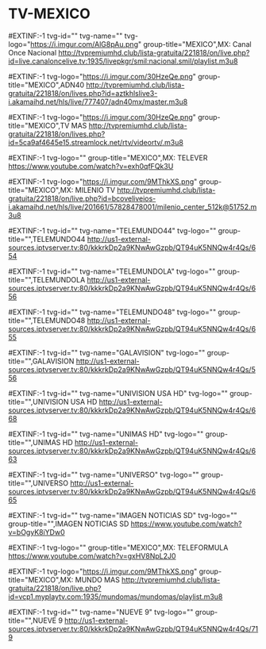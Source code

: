 # TV-MEXICO

#EXTINF:-1 tvg-id="" tvg-name="" tvg-logo="https://i.imgur.com/AlG8pAu.png" group-title="MEXICO",MX: Canal Once Nacional
http://tvpremiumhd.club/lista-gratuita/221818/on/live.php?id=live.canaloncelive.tv:1935/livepkgr/smil:nacional.smil/playlist.m3u8

#EXTINF:-1 tvg-logo="https://i.imgur.com/30HzeQe.png" group-title="MEXICO",ADN40
http://tvpremiumhd.club/lista-gratuita/221818/on/lives.php?id=aztkhlslive3-i.akamaihd.net/hls/live/777407/adn40mx/master.m3u8

#EXTINF:-1 tvg-logo="https://i.imgur.com/30HzeQe.png" group-title="MEXICO",TV MAS
http://tvpremiumhd.club/lista-gratuita/221818/on/lives.php?id=5ca9af4645e15.streamlock.net/rtv/videortv/.m3u8

#EXTINF:-1 tvg-logo="" group-title="MEXICO",MX: TELEVER
https://www.youtube.com/watch?v=exh0qfFQk3U

#EXTINF:-1 tvg-logo="https://i.imgur.com/9MThkXS.png" group-title="MEXICO",MX: MILENIO TV
http://tvpremiumhd.club/lista-gratuita/221818/on/live.php?id=bcoveliveios-i.akamaihd.net/hls/live/201661/57828478001/milenio_center_512k@51752.m3u8

#EXTINF:-1 tvg-id="" tvg-name="TELEMUNDO44" tvg-logo="" group-title="",TELEMUNDO44
http://us1-external-sources.iptvserver.tv:80/kkkrkDp2a9KNwAwGzpb/QT94uK5NNQw4r4Qs/654

#EXTINF:-1 tvg-id="" tvg-name="TELEMUNDOLA" tvg-logo="" group-title="",TELEMUNDOLA
http://us1-external-sources.iptvserver.tv:80/kkkrkDp2a9KNwAwGzpb/QT94uK5NNQw4r4Qs/656

#EXTINF:-1 tvg-id="" tvg-name="TELEMUNDO48" tvg-logo="" group-title="",TELEMUNDO48
http://us1-external-sources.iptvserver.tv:80/kkkrkDp2a9KNwAwGzpb/QT94uK5NNQw4r4Qs/655

#EXTINF:-1 tvg-id="" tvg-name="GALAVISION" tvg-logo="" group-title="",GALAVISION
http://us1-external-sources.iptvserver.tv:80/kkkrkDp2a9KNwAwGzpb/QT94uK5NNQw4r4Qs/556

#EXTINF:-1 tvg-id="" tvg-name="UNIVISION USA HD" tvg-logo="" group-title="",UNIVISION USA HD
http://us1-external-sources.iptvserver.tv:80/kkkrkDp2a9KNwAwGzpb/QT94uK5NNQw4r4Qs/668

#EXTINF:-1 tvg-id="" tvg-name="UNIMAS HD" tvg-logo="" group-title="",UNIMAS HD
http://us1-external-sources.iptvserver.tv:80/kkkrkDp2a9KNwAwGzpb/QT94uK5NNQw4r4Qs/663

#EXTINF:-1 tvg-id="" tvg-name="UNIVERSO" tvg-logo="" group-title="",UNIVERSO
http://us1-external-sources.iptvserver.tv:80/kkkrkDp2a9KNwAwGzpb/QT94uK5NNQw4r4Qs/665

#EXTINF:-1 tvg-id="" tvg-name="IMAGEN NOTICIAS SD" tvg-logo="" group-title="",IMAGEN NOTICIAS SD
https://www.youtube.com/watch?v=bOgyK8iYDw0

#EXTINF:-1 tvg-logo="" group-title="MEXICO",MX: TELEFORMULA
https://www.youtube.com/watch?v=gxHV8NpL2J0

#EXTINF:-1 tvg-logo="https://i.imgur.com/9MThkXS.png" group-title="MEXICO",MX: MUNDO MAS
http://tvpremiumhd.club/lista-gratuita/221818/on/live.php?id=vcp1.myplaytv.com:1935/mundomas/mundomas/playlist.m3u8

#EXTINF:-1 tvg-id="" tvg-name="NUEVE 9" tvg-logo="" group-title="",NUEVE 9
http://us1-external-sources.iptvserver.tv:80/kkkrkDp2a9KNwAwGzpb/QT94uK5NNQw4r4Qs/719



